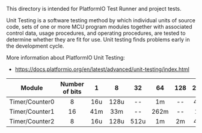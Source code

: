 
This directory is intended for PlatformIO Test Runner and project tests.

Unit Testing is a software testing method by which individual units of
source code, sets of one or more MCU program modules together with associated
control data, usage procedures, and operating procedures, are tested to
determine whether they are fit for use. Unit testing finds problems early
in the development cycle.

More information about PlatformIO Unit Testing:
- https://docs.platformio.org/en/latest/advanced/unit-testing/index.html


 | **Module** | **Number of bits** | **1** | **8** | **32** | **64** | **128** | **256** | **1024** |
   | :-: | :-: | :-: | :-: | :-: | :-: | :-: | :-: | :-: |
   | Timer/Counter0 | 8  | 16u | 128u| -- | 1m | -- | 4m| 16m|
   | Timer/Counter1 | 16 | 41m |  33m| -- |262m| -- | 1s|  4s |
   | Timer/Counter2 | 8  | 16u | 128u| 512u |1m | 2m |4m |16m|